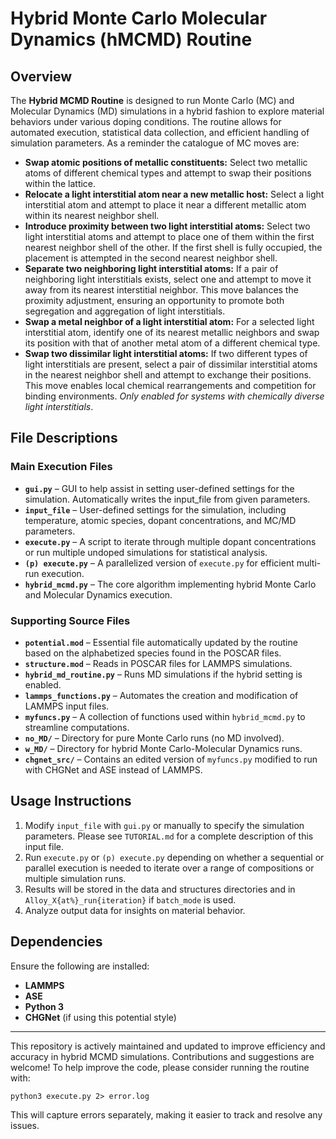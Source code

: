 # Hybrid Monte Carlo Molecular Dynamics (hMCMD) Routine

## Overview
The **Hybrid MCMD Routine** is designed to run Monte Carlo (MC) and Molecular Dynamics (MD) simulations in a hybrid fashion to explore material behaviors under various doping conditions. The routine allows for automated execution, statistical data collection, and efficient handling of simulation parameters. As a reminder the catalogue of MC moves are:

- **Swap atomic positions of metallic constituents:** Select two metallic atoms of different chemical types and attempt to swap their positions within the lattice.
- **Relocate a light interstitial atom near a new metallic host:** Select a light interstitial atom and attempt to place it near a different metallic atom within its nearest neighbor shell.
- **Introduce proximity between two light interstitial atoms:** Select two light interstitial atoms and attempt to place one of them within the first nearest neighbor shell of the other. If the first shell is fully occupied, the placement is attempted in the second nearest neighbor shell.
- **Separate two neighboring light interstitial atoms:** If a pair of neighboring light interstitials exists, select one and attempt to move it away from its nearest interstitial neighbor. This move balances the proximity adjustment, ensuring an opportunity to promote both segregation and aggregation of light interstitials.
- **Swap a metal neighbor of a light interstitial atom:** For a selected light interstitial atom, identify one of its nearest metallic neighbors and swap its position with that of another metal atom of a different chemical type.
- **Swap two dissimilar light interstitial atoms:** If two different types of light interstitials are present, select a pair of dissimilar interstitial atoms in the nearest neighbor shell and attempt to exchange their positions. This move enables local chemical rearrangements and competition for binding environments. _Only enabled for systems with chemically diverse light interstitials_.

## File Descriptions

### Main Execution Files
- **`gui.py`** – GUI to help assist in setting user-defined settings for the simulation. Automatically writes the input_file from given parameters.
- **`input_file`** – User-defined settings for the simulation, including temperature, atomic species, dopant concentrations, and MC/MD parameters.
- **`execute.py`** – A script to iterate through multiple dopant concentrations or run multiple undoped simulations for statistical analysis.
- **`(p) execute.py`** – A parallelized version of `execute.py` for efficient multi-run execution.
- **`hybrid_mcmd.py`** – The core algorithm implementing hybrid Monte Carlo and Molecular Dynamics execution.

### Supporting Source Files
- **`potential.mod`** – Essential file automatically updated by the routine based on the alphabetized species found in the POSCAR files.
- **`structure.mod`** – Reads in POSCAR files for LAMMPS simulations.
- **`hybrid_md_routine.py`** – Runs MD simulations if the hybrid setting is enabled.
- **`lammps_functions.py`** – Automates the creation and modification of LAMMPS input files.
- **`myfuncs.py`** – A collection of functions used within `hybrid_mcmd.py` to streamline computations.
- **`no_MD/`** – Directory for pure Monte Carlo runs (no MD involved).
- **`w_MD/`** – Directory for hybrid Monte Carlo-Molecular Dynamics runs.
- **`chgnet_src/`** – Contains an edited version of `myfuncs.py` modified to run with CHGNet and ASE instead of LAMMPS.

## Usage Instructions
1. Modify `input_file` with `gui.py` or manually to specify the simulation parameters. Please see `TUTORIAL.md` for a complete description of this input file.
2. Run `execute.py` or `(p) execute.py` depending on whether a sequential or parallel execution is needed to iterate over a range of compositions or multiple simulation runs.
3. Results will be stored in the data and structures directories and in `Alloy_X{at%}_run{iteration}` if `batch_mode` is used.
4. Analyze output data for insights on material behavior.

## Dependencies
Ensure the following are installed:
- **LAMMPS**
- **ASE** 
- **Python 3**
- **CHGNet** (if using this potential style)
---
This repository is actively maintained and updated to improve efficiency and accuracy in hybrid MCMD simulations. Contributions and suggestions are welcome! To help improve the code, please consider running the routine with:  

`python3 execute.py 2> error.log`

This will capture errors separately, making it easier to track and resolve any issues.
